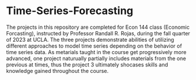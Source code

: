 # Time-Series-Forecasting

The projects in this repository are completed for Econ 144 class (Economic Forcasting), instructed by Professor Randall R. Rojas, during the fall quarter of 2023 at UCLA. The three projects demonstrate abilities of utilizing different approaches to model time series depending on the behavior of time series data. As metarials taught in the course get progressively more advanced, one project naturually partially includes materials from the one previous at times, thus the project 3 ultimately shocases skills and knowledge gained throughout the course.
